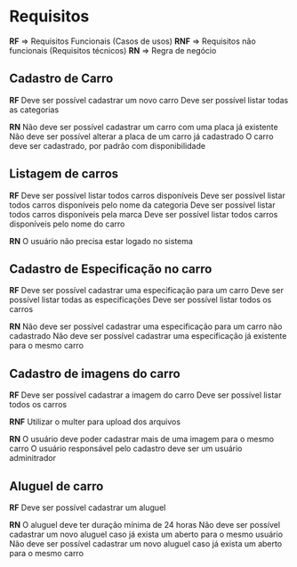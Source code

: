 # Requisitos

**RF** => Requisitos Funcionais (Casos de usos)
**RNF** => Requisitos não funcionais (Requisitos técnicos)
**RN** => Regra de negócio

## Cadastro de Carro

**RF**
Deve ser possível cadastrar um novo carro
Deve ser possível listar todas as categorias

**RN**
Não deve ser possível cadastrar um carro com uma placa já existente
Não deve ser possível alterar a placa de um carro já cadastrado
O carro deve ser cadastrado, por padrão com disponibilidade


## Listagem de carros

**RF**
Deve ser possível listar todos carros disponíveis
Deve ser possível listar todos carros disponíveis pelo nome da categoria
Deve ser possível listar todos carros disponíveis pela marca
Deve ser possível listar todos carros disponíveis pelo nome do carro


**RN**
O usuário não precisa estar logado no sistema

## Cadastro de Especificação no carro

**RF**
Deve ser possível cadastrar uma especificação para um carro
Deve ser possível listar todas as especificações
Deve ser possível listar todos os carros

**RN**
Não deve ser possível cadastrar uma especificação para um carro não cadastrado
Não deve ser possível cadastrar uma especificação já existente para o mesmo carro

## Cadastro de imagens do carro

**RF**
Deve ser possível cadastrar a imagem do carro
Deve ser possível listar todos os carros

**RNF**
Utilizar o multer para upload dos arquivos

**RN**
O usuário deve poder cadastrar mais de uma imagem para o mesmo carro
O usuário responsável pelo cadastro deve ser um usuário adminitrador

## Aluguel de carro

**RF**
Deve ser possível cadastrar um aluguel

**RN**
O aluguel deve ter duração mínima de 24 horas
Não deve ser possível cadastrar um novo aluguel caso já exista um aberto para o mesmo usuário
Não deve ser possível cadastrar um novo aluguel caso já exista um aberto para o mesmo carro

